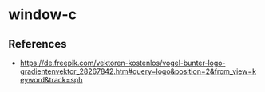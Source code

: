 # window-c

## References

- https://de.freepik.com/vektoren-kostenlos/vogel-bunter-logo-gradientenvektor_28267842.htm#query=logo&position=2&from_view=keyword&track=sph